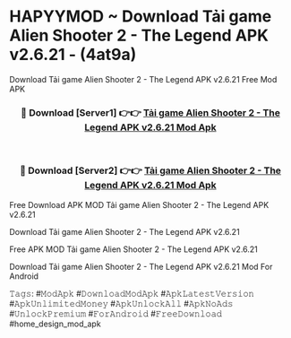 # HAPYYMOD ~ Download Tải game Alien Shooter 2 - The Legend APK v2.6.21 - (4at9a)
Download Tải game Alien Shooter 2 - The Legend APK v2.6.21 Free Mod APK

<div align="center">
<h3>🔴 Download [Server1] 👉👉 <a href="https://apk-comot.site?title=Tải_game_Alien_Shooter_2_-_The_Legend_APK_v2.6.21">Tải game Alien Shooter 2 - The Legend APK v2.6.21 Mod Apk</a></h3><br>

<h3>🔴 Download [Server2] 👉👉 <a href="https://apk-comot.site?title=Tải_game_Alien_Shooter_2_-_The_Legend_APK_v2.6.21">Tải game Alien Shooter 2 - The Legend APK v2.6.21 Mod Apk</a></h3>
</div>


Free Download APK MOD Tải game Alien Shooter 2 - The Legend APK v2.6.21

Download Tải game Alien Shooter 2 - The Legend APK v2.6.21 

Free APK MOD Tải game Alien Shooter 2 - The Legend APK v2.6.21 

Download Tải game Alien Shooter 2 - The Legend APK v2.6.21 Mod For Android

𝚃𝚊𝚐𝚜: #𝙼𝚘𝚍𝙰𝚙𝚔 #𝙳𝚘𝚠𝚗𝚕𝚘𝚊𝚍𝙼𝚘𝚍𝙰𝚙𝚔 #𝙰𝚙𝚔𝙻𝚊𝚝𝚎𝚜𝚝𝚅𝚎𝚛𝚜𝚒𝚘𝚗 #𝙰𝚙𝚔𝚄𝚗𝚕𝚒𝚖𝚒𝚝𝚎𝚍𝙼𝚘𝚗𝚎𝚢 #𝙰𝚙𝚔𝚄𝚗𝚕𝚘𝚌𝚔𝙰𝚕𝚕 #𝙰𝚙𝚔𝙽𝚘𝙰𝚍𝚜 #𝚄𝚗𝚕𝚘𝚌𝚔𝙿𝚛𝚎𝚖𝚒𝚞𝚖 #𝙵𝚘𝚛𝙰𝚗𝚍𝚛𝚘𝚒𝚍 #𝙵𝚛𝚎𝚎𝙳𝚘𝚠𝚗𝚕𝚘𝚊𝚍 #home_design_mod_apk